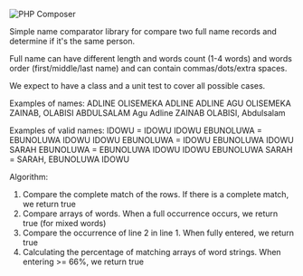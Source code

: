 ![PHP Composer](https://github.com/smskin/name-comparator/workflows/PHP%20Composer/badge.svg)

Simple name comparator library for compare two full name records and determine if it's the same person.

Full name can have different length and words count (1-4 words) and words order (first/middle/last name) and can contain commas/dots/extra spaces.

We expect to have a class and a unit test to cover all possible cases.

Examples of names:
ADLINE
OLISEMEKA ADLINE
ADLINE AGU OLISEMEKA
ZAINAB, OLABISI ABDULSALAM
Agu Adline
ZAINAB OLABISI, Abdulsalam

Examples of valid names:
IDOWU = IDOWU
IDOWU EBUNOLUWA = EBUNOLUWA IDOWU
IDOWU EBUNOLUWA = IDOWU EBUNOLUWA
IDOWU SARAH EBUNOLUWA = EBUNOLUWA IDOWU
IDOWU EBUNOLUWA SARAH = SARAH, EBUNOLUWA IDOWU

Algorithm:
1. Compare the complete match of the rows. If there is a complete match, we return true
2. Compare arrays of words. When a full occurrence occurs, we return true (for mixed words)
3. Compare the occurrence of line 2 in line 1. When fully entered, we return true
4. Calculating the percentage of matching arrays of word strings. When entering >= 66%, we return true